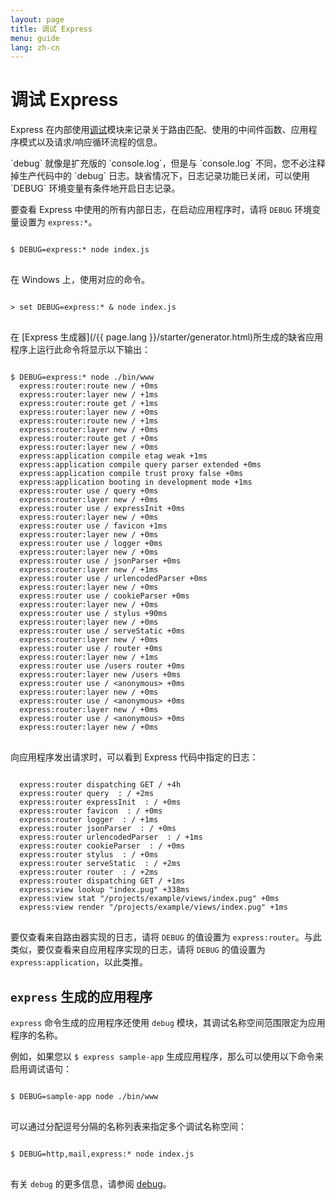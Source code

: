 ```yaml
---
layout: page
title: 调试 Express
menu: guide
lang: zh-cn
---
```


# 调试 Express

Express 在内部使用[调试](https://www.npmjs.com/package/debug)模块来记录关于路由匹配、使用的中间件函数、应用程序模式以及请求/响应循环流程的信息。

<div class="doc-box doc-info" markdown="1">
`debug` 就像是扩充版的 `console.log`，但是与 `console.log` 不同，您不必注释掉生产代码中的 `debug` 日志。缺省情况下，日志记录功能已关闭，可以使用 `DEBUG` 环境变量有条件地开启日志记录。
</div>

要查看 Express 中使用的所有内部日志，在启动应用程序时，请将 `DEBUG` 环境变量设置为 `express:*`。

<pre>
<code class="language-sh" translate="no">
$ DEBUG=express:* node index.js
</code>
</pre>

在 Windows 上，使用对应的命令。

<pre>
<code class="language-sh" translate="no">
> set DEBUG=express:* & node index.js
</code>
</pre>

在 [Express 生成器](/{{ page.lang }}/starter/generator.html)所生成的缺省应用程序上运行此命令将显示以下输出：

<pre>
<code class="language-sh" translate="no">
$ DEBUG=express:* node ./bin/www
  express:router:route new / +0ms
  express:router:layer new / +1ms
  express:router:route get / +1ms
  express:router:layer new / +0ms
  express:router:route new / +1ms
  express:router:layer new / +0ms
  express:router:route get / +0ms
  express:router:layer new / +0ms
  express:application compile etag weak +1ms
  express:application compile query parser extended +0ms
  express:application compile trust proxy false +0ms
  express:application booting in development mode +1ms
  express:router use / query +0ms
  express:router:layer new / +0ms
  express:router use / expressInit +0ms
  express:router:layer new / +0ms
  express:router use / favicon +1ms
  express:router:layer new / +0ms
  express:router use / logger +0ms
  express:router:layer new / +0ms
  express:router use / jsonParser +0ms
  express:router:layer new / +1ms
  express:router use / urlencodedParser +0ms
  express:router:layer new / +0ms
  express:router use / cookieParser +0ms
  express:router:layer new / +0ms
  express:router use / stylus +90ms
  express:router:layer new / +0ms
  express:router use / serveStatic +0ms
  express:router:layer new / +0ms
  express:router use / router +0ms
  express:router:layer new / +1ms
  express:router use /users router +0ms
  express:router:layer new /users +0ms
  express:router use / &lt;anonymous&gt; +0ms
  express:router:layer new / +0ms
  express:router use / &lt;anonymous&gt; +0ms
  express:router:layer new / +0ms
  express:router use / &lt;anonymous&gt; +0ms
  express:router:layer new / +0ms
</code>
</pre>

向应用程序发出请求时，可以看到 Express 代码中指定的日志：

<pre>
<code class="language-sh" translate="no">
  express:router dispatching GET / +4h
  express:router query  : / +2ms
  express:router expressInit  : / +0ms
  express:router favicon  : / +0ms
  express:router logger  : / +1ms
  express:router jsonParser  : / +0ms
  express:router urlencodedParser  : / +1ms
  express:router cookieParser  : / +0ms
  express:router stylus  : / +0ms
  express:router serveStatic  : / +2ms
  express:router router  : / +2ms
  express:router dispatching GET / +1ms
  express:view lookup "index.pug" +338ms
  express:view stat "/projects/example/views/index.pug" +0ms
  express:view render "/projects/example/views/index.pug" +1ms
</code>
</pre>

要仅查看来自路由器实现的日志，请将 `DEBUG` 的值设置为 `express:router`。与此类似，要仅查看来自应用程序实现的日志，请将 `DEBUG` 的值设置为 `express:application`，以此类推。

## `express` 生成的应用程序

`express` 命令生成的应用程序还使用 `debug` 模块，其调试名称空间范围限定为应用程序的名称。

例如，如果您以 `$ express sample-app` 生成应用程序，那么可以使用以下命令来启用调试语句：

<pre>
<code class="language-sh" translate="no">
$ DEBUG=sample-app node ./bin/www
</code>
</pre>

可以通过分配逗号分隔的名称列表来指定多个调试名称空间：

<pre>
<code class="language-sh" translate="no">
$ DEBUG=http,mail,express:* node index.js
</code>
</pre>

有关 `debug` 的更多信息，请参阅 [debug](https://www.npmjs.com/package/debug)。
